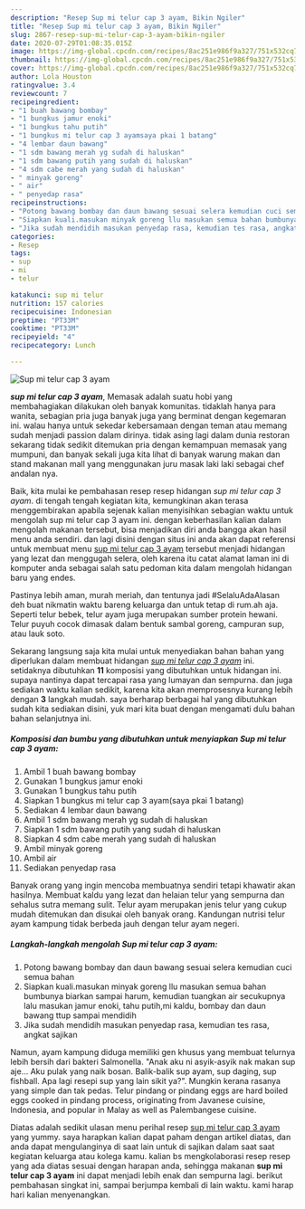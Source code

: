 ```yaml
---
description: "Resep Sup mi telur cap 3 ayam, Bikin Ngiler"
title: "Resep Sup mi telur cap 3 ayam, Bikin Ngiler"
slug: 2867-resep-sup-mi-telur-cap-3-ayam-bikin-ngiler
date: 2020-07-29T01:08:35.015Z
image: https://img-global.cpcdn.com/recipes/8ac251e986f9a327/751x532cq70/sup-mi-telur-cap-3-ayam-foto-resep-utama.jpg
thumbnail: https://img-global.cpcdn.com/recipes/8ac251e986f9a327/751x532cq70/sup-mi-telur-cap-3-ayam-foto-resep-utama.jpg
cover: https://img-global.cpcdn.com/recipes/8ac251e986f9a327/751x532cq70/sup-mi-telur-cap-3-ayam-foto-resep-utama.jpg
author: Lola Houston
ratingvalue: 3.4
reviewcount: 7
recipeingredient:
- "1 buah bawang bombay"
- "1 bungkus jamur enoki"
- "1 bungkus tahu putih"
- "1 bungkus mi telur cap 3 ayamsaya pkai 1 batang"
- "4 lembar daun bawang"
- "1 sdm bawang merah yg sudah di haluskan"
- "1 sdm bawang putih yang sudah di haluskan"
- "4 sdm cabe merah yang sudah di haluskan"
- " minyak goreng"
- " air"
- " penyedap rasa"
recipeinstructions:
- "Potong bawang bombay dan daun bawang sesuai selera kemudian cuci semua bahan"
- "Siapkan kuali.masukan minyak goreng llu masukan semua bahan bumbunya biarkan sampai harum, kemudian tuangkan air secukupnya lalu masukan jamur enoki, tahu putih,mi kaldu, bombay dan daun bawang ttup sampai mendidih"
- "Jika sudah mendidih masukan penyedap rasa, kemudian tes rasa, angkat sajikan"
categories:
- Resep
tags:
- sup
- mi
- telur

katakunci: sup mi telur 
nutrition: 157 calories
recipecuisine: Indonesian
preptime: "PT33M"
cooktime: "PT33M"
recipeyield: "4"
recipecategory: Lunch

---
```



![Sup mi telur cap 3 ayam](https://img-global.cpcdn.com/recipes/8ac251e986f9a327/751x532cq70/sup-mi-telur-cap-3-ayam-foto-resep-utama.jpg)

<b><i>sup mi telur cap 3 ayam</i></b>, Memasak adalah suatu hobi yang membahagiakan dilakukan oleh banyak komunitas. tidaklah hanya para wanita, sebagian pria juga banyak juga yang berminat dengan kegemaran ini. walau hanya untuk sekedar kebersamaan dengan teman atau memang sudah menjadi passion dalam dirinya. tidak asing lagi dalam dunia restoran sekarang tidak sedikit ditemukan pria dengan kemampuan memasak yang mumpuni, dan banyak sekali juga kita lihat di banyak warung makan dan stand makanan mall yang menggunakan juru masak laki laki sebagai chef andalan nya.

Baik, kita mulai ke pembahasan resep resep hidangan <i>sup mi telur cap 3 ayam</i>. di tengah tengah kegiatan kita, kemungkinan akan terasa menggembirakan apabila sejenak kalian menyisihkan sebagian waktu untuk mengolah sup mi telur cap 3 ayam ini. dengan keberhasilan kalian dalam mengolah makanan tersebut, bisa menjadikan diri anda bangga akan hasil menu anda sendiri. dan lagi disini dengan situs ini anda akan dapat referensi untuk membuat menu <u>sup mi telur cap 3 ayam</u> tersebut menjadi hidangan yang lezat dan menggugah selera, oleh karena itu catat alamat laman ini di komputer anda sebagai salah satu pedoman kita dalam mengolah hidangan baru yang endes.

Pastinya lebih aman, murah meriah, dan tentunya jadi #SelaluAdaAlasan deh buat nikmatin waktu bareng keluarga dan untuk tetap di rum.ah aja. Seperti telur bebek, telur ayam juga merupakan sumber protein hewani. Telur puyuh cocok dimasak dalam bentuk sambal goreng, campuran sup, atau lauk soto.


Sekarang langsung saja kita mulai untuk menyediakan bahan bahan yang diperlukan dalam membuat hidangan <u><i>sup mi telur cap 3 ayam</i></u> ini. setidaknya dibutuhkan <b>11</b> komposisi yang dibutuhkan untuk hidangan ini. supaya nantinya dapat tercapai rasa yang lumayan dan sempurna. dan juga sediakan waktu kalian sedikit, karena kita akan memprosesnya kurang lebih dengan <b>3</b> langkah mudah. saya berharap berbagai hal yang dibutuhkan sudah kita sediakan disini, yuk mari kita buat dengan mengamati dulu bahan bahan selanjutnya ini.

<!--inarticleads1-->

##### Komposisi dan bumbu yang dibutuhkan untuk menyiapkan Sup mi telur cap 3 ayam:

1. Ambil 1 buah bawang bombay
1. Gunakan 1 bungkus jamur enoki
1. Gunakan 1 bungkus tahu putih
1. Siapkan 1 bungkus mi telur cap 3 ayam(saya pkai 1 batang)
1. Sediakan 4 lembar daun bawang
1. Ambil 1 sdm bawang merah yg sudah di haluskan
1. Siapkan 1 sdm bawang putih yang sudah di haluskan
1. Siapkan 4 sdm cabe merah yang sudah di haluskan
1. Ambil  minyak goreng
1. Ambil  air
1. Sediakan  penyedap rasa


Banyak orang yang ingin mencoba membuatnya sendiri tetapi khawatir akan hasilnya. Membuat kaldu yang lezat dan helaian telur yang sempurna dan sehalus sutra memang sulit. Telur ayam merupakan jenis telur yang cukup mudah ditemukan dan disukai oleh banyak orang. Kandungan nutrisi telur ayam kampung tidak berbeda jauh dengan telur ayam negeri. 

<!--inarticleads2-->

##### Langkah-langkah mengolah Sup mi telur cap 3 ayam:

1. Potong bawang bombay dan daun bawang sesuai selera kemudian cuci semua bahan
1. Siapkan kuali.masukan minyak goreng llu masukan semua bahan bumbunya biarkan sampai harum, kemudian tuangkan air secukupnya lalu masukan jamur enoki, tahu putih,mi kaldu, bombay dan daun bawang ttup sampai mendidih
1. Jika sudah mendidih masukan penyedap rasa, kemudian tes rasa, angkat sajikan


Namun, ayam kampung diduga memiliki gen khusus yang membuat telurnya lebih bersih dari bakteri Salmonella. &#34;Anak aku ni asyik-asyik nak makan sup aje… Aku pulak yang naik bosan. Balik-balik sup ayam, sup daging, sup fishball. Apa lagi resepi sup yang lain sikit ya?&#34;. Mungkin kerana rasanya yang simple dan tak pedas. Telur pindang or pindang eggs are hard boiled eggs cooked in pindang process, originating from Javanese cuisine, Indonesia, and popular in Malay as well as Palembangese cuisine. 

Diatas adalah sedikit ulasan menu perihal resep <u>sup mi telur cap 3 ayam</u> yang yummy. saya harapkan kalian dapat paham dengan artikel diatas, dan anda dapat mengulanginya di saat lain untuk di sajikan dalam saat saat kegiatan keluarga atau kolega kamu. kalian bs mengkolaborasi resep resep yang ada diatas sesuai dengan harapan anda, sehingga makanan <b>sup mi telur cap 3 ayam</b> ini dapat menjadi lebih enak dan sempurna lagi. berikut pembahasan singkat ini, sampai berjumpa kembali di lain waktu. kami harap hari kalian menyenangkan.
